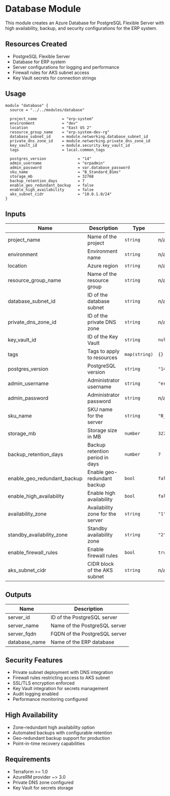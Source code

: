 # Database Module

This module creates an Azure Database for PostgreSQL Flexible Server with high availability, backup, and security configurations for the ERP system.

## Resources Created

- PostgreSQL Flexible Server
- Database for ERP system
- Server configurations for logging and performance
- Firewall rules for AKS subnet access
- Key Vault secrets for connection strings

## Usage

```hcl
module "database" {
  source = "../../modules/database"

  project_name           = "erp-system"
  environment            = "dev"
  location               = "East US 2"
  resource_group_name    = "erp-system-dev-rg"
  database_subnet_id     = module.networking.database_subnet_id
  private_dns_zone_id    = module.networking.private_dns_zone_id
  key_vault_id           = module.security.key_vault_id
  tags                   = local.common_tags

  postgres_version              = "14"
  admin_username                = "erpadmin"
  admin_password                = var.database_password
  sku_name                      = "B_Standard_B1ms"
  storage_mb                    = 32768
  backup_retention_days         = 7
  enable_geo_redundant_backup   = false
  enable_high_availability      = false
  aks_subnet_cidr               = "10.0.1.0/24"
}
```

## Inputs

| Name | Description | Type | Default | Required |
|------|-------------|------|---------|:--------:|
| project_name | Name of the project | `string` | n/a | yes |
| environment | Environment name | `string` | n/a | yes |
| location | Azure region | `string` | n/a | yes |
| resource_group_name | Name of the resource group | `string` | n/a | yes |
| database_subnet_id | ID of the database subnet | `string` | n/a | yes |
| private_dns_zone_id | ID of the private DNS zone | `string` | n/a | yes |
| key_vault_id | ID of the Key Vault | `string` | `null` | no |
| tags | Tags to apply to resources | `map(string)` | `{}` | no |
| postgres_version | PostgreSQL version | `string` | `"14"` | no |
| admin_username | Administrator username | `string` | `"erpadmin"` | no |
| admin_password | Administrator password | `string` | n/a | yes |
| sku_name | SKU name for the server | `string` | `"B_Standard_B1ms"` | no |
| storage_mb | Storage size in MB | `number` | `32768` | no |
| backup_retention_days | Backup retention period in days | `number` | `7` | no |
| enable_geo_redundant_backup | Enable geo-redundant backup | `bool` | `false` | no |
| enable_high_availability | Enable high availability | `bool` | `false` | no |
| availability_zone | Availability zone for the server | `string` | `"1"` | no |
| standby_availability_zone | Standby availability zone | `string` | `"2"` | no |
| enable_firewall_rules | Enable firewall rules | `bool` | `true` | no |
| aks_subnet_cidr | CIDR block of the AKS subnet | `string` | n/a | yes |

## Outputs

| Name | Description |
|------|-------------|
| server_id | ID of the PostgreSQL server |
| server_name | Name of the PostgreSQL server |
| server_fqdn | FQDN of the PostgreSQL server |
| database_name | Name of the ERP database |

## Security Features

- Private subnet deployment with DNS integration
- Firewall rules restricting access to AKS subnet
- SSL/TLS encryption enforced
- Key Vault integration for secrets management
- Audit logging enabled
- Performance monitoring configured

## High Availability

- Zone-redundant high availability option
- Automated backups with configurable retention
- Geo-redundant backup support for production
- Point-in-time recovery capabilities

## Requirements

- Terraform >= 1.0
- AzureRM provider ~> 3.0
- Private DNS zone configured
- Key Vault for secrets storage
